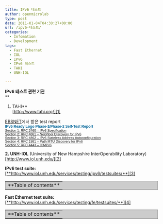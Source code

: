 ```yaml
---
title: IPv6 테스트
author: openmicrolab
type: post
date: 2011-01-04T04:30:27+00:00
url: /ipv6-테스트/
categories:
  - Infomation
  - Development
tags:
  - Fast Ethernet
  - IOL
  - IPv6
  - IPv6 테스트
  - TAHI
  - UNH-IOL

---
```

**IPv6 테스트 관련 기관**  
**  
1. TAHI**  
[<A title="[http://www.tahi.org/]로 이동합니다." href="http://www.tahi.org/" target=_blank>http://www.tahi.org/][1]</A>

  


<A title="[http://www.ebsnetinc.com/index.php]로 이동합니다." href="http://www.ebsnetinc.com/index.php" target=_blank>EBSNET</A>에서 받은 test report  
<SPAN style="WIDOWS: 2; TEXT-TRANSFORM: none; TEXT-INDENT: 0px; BORDER-COLLAPSE: separate; FONT: medium Gulim; WHITE-SPACE: normal; ORPHANS: 2; LETTER-SPACING: normal; COLOR: rgb(0,0,0); WORD-SPACING: 0px; -webkit-border-horizontal-spacing: 0px; -webkit-border-vertical-spacing: 0px; -webkit-text-decorations-in-effect: none; -webkit-text-size-adjust: auto; -webkit-text-stroke-width: 0px" class=Apple-style-span><SPAN style="FONT-FAMILY: Arial, Helvetica, sans-serif; FONT-SIZE: 12px" class=Apple-style-span><SPAN style="COLOR: rgb(0,101,153); FONT-WEIGHT: bold" class=c\_body\_title>IPv6 Ready Logo Phase-1/Phase-2 Self-Test Report</SPAN><SPAN class=Apple-converted-space>&nbsp;</SPAN>  
<SPAN style="FONT-SIZE: 11px" class=c\_body\_text><A style="COLOR: rgb(102,102,102); TEXT-DECORATION: underline" href="http://www.ebsnetinc.com/tahi/rtip\_6.0/Self\_Test\_4-0-5/spec.p2/index.html" target=\_blank><A title="[http://www.ebsnetinc.com/tahi/rtip\_6.0/Self\_Test\_4-0-5/spec.p2/index.html]로 이동합니다." href="http://www.ebsnetinc.com/tahi/rtip\_6.0/Self\_Test\_4-0-5/spec.p2/index.html" target=_blank>Section 1: RFC 2460 &#8211; IPv6 Specification</A></A><SPAN class=Apple-converted-space>&nbsp;</SPAN>  
<A style="COLOR: rgb(102,102,102); TEXT-DECORATION: underline" href="http://www.ebsnetinc.com/tahi/rtip\_6.0/Self\_Test\_4-0-5/nd.p2/index.html" target=\_blank><A title="[http://www.ebsnetinc.com/tahi/rtip\_6.0/Self\_Test\_4-0-5/nd.p2/index.html]로 이동합니다." href="http://www.ebsnetinc.com/tahi/rtip\_6.0/Self\_Test\_4-0-5/nd.p2/index.html" target=_blank>Section 2: RFC 4861 &#8211; Neighbor Discovery for IPv6</A></A><SPAN class=Apple-converted-space>&nbsp;</SPAN>  
<A style="COLOR: rgb(102,102,102); TEXT-DECORATION: underline" href="http://www.ebsnetinc.com/tahi/rtip\_6.0/Self\_Test\_4-0-5/addr.p2/index.html" target=\_blank><A title="[http://www.ebsnetinc.com/tahi/rtip\_6.0/Self\_Test\_4-0-5/addr.p2/index.html]로 이동합니다." href="http://www.ebsnetinc.com/tahi/rtip\_6.0/Self\_Test\_4-0-5/addr.p2/index.html" target=_blank>Section 3: RFC 4862 &#8211; IPv6 Stateless Address Autoconfiguration</A></A><SPAN class=Apple-converted-space>&nbsp;</SPAN>  
<A style="COLOR: rgb(102,102,102); TEXT-DECORATION: underline" href="http://www.ebsnetinc.com/tahi/rtip\_6.0/Self\_Test\_4-0-5/pmtu.p2/index.html" target=\_blank><A title="[http://www.ebsnetinc.com/tahi/rtip\_6.0/Self\_Test\_4-0-5/pmtu.p2/index.html]로 이동합니다." href="http://www.ebsnetinc.com/tahi/rtip\_6.0/Self\_Test\_4-0-5/pmtu.p2/index.html" target=_blank>Section 4: RFC 1981 &#8211; Path MTU Discovery for IPv6</A></A><SPAN class=Apple-converted-space>&nbsp;</SPAN>  
<A style="COLOR: rgb(102,102,102); TEXT-DECORATION: underline" href="http://www.ebsnetinc.com/tahi/rtip\_6.0/Self\_Test\_4-0-5/icmp.p2/index.html" target=\_blank><A title="[http://www.ebsnetinc.com/tahi/rtip\_6.0/Self\_Test\_4-0-5/icmp.p2/index.html]로 이동합니다." href="http://www.ebsnetinc.com/tahi/rtip\_6.0/Self\_Test\_4-0-5/icmp.p2/index.html" target=_blank>Section 5: RFC 4443 &#8211; ICMPv6</A></A><SPAN class=Apple-converted-space>&nbsp;</SPAN></SPAN></SPAN></SPAN>

  


**2. UNH-IOL** (University of New Hampshire InterOperability Laboratory)  
[<A title="[http://www.iol.unh.edu/]로 이동합니다." href="http://www.iol.unh.edu/" target=_blank>http://www.iol.unh.edu/][2]</A>

**IPv6 test suite:** [<A title="[http://www.iol.unh.edu/services/testing/ipv6/testsuites/]로 이동합니다." href="http://www.iol.unh.edu/services/testing/ipv6/testsuites/" target=_blank>**http://www.iol.unh.edu/services/testing/ipv6/testsuites/**][3]</A>

  


<SPAN style="WIDOWS: 2; TEXT-TRANSFORM: none; TEXT-INDENT: 0px; BORDER-COLLAPSE: separate; FONT: medium Gulim; WHITE-SPACE: normal; ORPHANS: 2; LETTER-SPACING: normal; COLOR: rgb(0,0,0); WORD-SPACING: 0px; -webkit-border-horizontal-spacing: 0px; -webkit-border-vertical-spacing: 0px; -webkit-text-decorations-in-effect: none; -webkit-text-size-adjust: auto; -webkit-text-stroke-width: 0px" class=Apple-style-span><SPAN style="FONT-FAMILY: arial, verdana, sans-serif; FONT-SIZE: 13px" class=Apple-style-span>  
<TABLE style="BORDER-BOTTOM: rgb(102,102,102) 1px solid; BORDER-LEFT: rgb(102,102,102) 1px solid; BACKGROUND-COLOR: rgb(204,204,204); BORDER-TOP: rgb(102,102,102) 1px solid; BORDER-RIGHT: rgb(102,102,102) 1px solid" id=toc border=0>  
  


  
<TD align=middle>**Table of contents**</TD>  
<TR style="BACKGROUND-COLOR: rgb(221,221,221)" id=tocinside></TR></TABLE></SPAN></SPAN>

  
**Fast Ethernet test suite:** [<A title="[http://www.iol.unh.edu/services/testing/fe/testsuites/]로 이동합니다." href="http://www.iol.unh.edu/services/testing/fe/testsuites/" target=_blank>**http://www.iol.unh.edu/services/testing/fe/testsuites/**][4]</A><SPAN style="WIDOWS: 2; TEXT-TRANSFORM: none; TEXT-INDENT: 0px; BORDER-COLLAPSE: separate; FONT: medium Gulim; WHITE-SPACE: normal; ORPHANS: 2; LETTER-SPACING: normal; COLOR: rgb(0,0,0); WORD-SPACING: 0px; -webkit-border-horizontal-spacing: 0px; -webkit-border-vertical-spacing: 0px; -webkit-text-decorations-in-effect: none; -webkit-text-size-adjust: auto; -webkit-text-stroke-width: 0px" class=Apple-style-span><SPAN style="FONT-FAMILY: arial, verdana, sans-serif; FONT-SIZE: 13px" class=Apple-style-span>

  


  
<TABLE style="BORDER-BOTTOM: rgb(102,102,102) 1px solid; BORDER-LEFT: rgb(102,102,102) 1px solid; BACKGROUND-COLOR: rgb(204,204,204); BORDER-TOP: rgb(102,102,102) 1px solid; BORDER-RIGHT: rgb(102,102,102) 1px solid" id=toc border=0>  
  


  
<TD align=middle>**Table of contents**</TD>  
<TR style="BACKGROUND-COLOR: rgb(221,221,221)" id=tocinside></TR></TABLE></SPAN></SPAN>

 [1]: http://www.tahi.org/
 [2]: http://www.iol.unh.edu/
 [3]: http://www.iol.unh.edu/services/testing/ipv6/testsuites/
 [4]: http://www.iol.unh.edu/services/testing/fe/testsuites/
